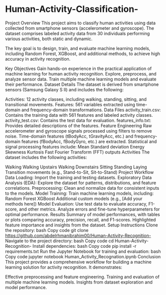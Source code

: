 # Human-Activity-Classification-
Project Overview
This project aims to classify human activities using data collected from smartphone sensors (accelerometer and gyroscope). The dataset comprises labeled activity data from 30 individuals performing various activities, both static and dynamic.

The key goal is to design, train, and evaluate machine learning models, including Random Forest, XGBoost, and additional methods, to achieve high accuracy in activity recognition.

Key Objectives
Gain hands-on experience in the practical application of machine learning for human activity recognition.
Explore, preprocess, and analyze sensor data.
Train multiple machine learning models and evaluate their performance.
Dataset Details
The dataset is derived from smartphone sensors (Samsung Galaxy S II) and includes the following:

Activities: 12 activity classes, including walking, standing, sitting, and transitional movements.
Features: 561 variables extracted using time-domain and frequency-domain transformations.
Data Files
activity_train.csv: Contains the training data with 561 features and labeled activity classes.
activity_test.csv: Contains the test data for evaluation.
features_info.txt: Provides detailed descriptions of the features.
Feature Engineering
Raw accelerometer and gyroscope signals processed using filters to remove noise.
Time-domain features (tBodyAcc, tGravityAcc, etc.) and frequency-domain features (fBodyAcc, fBodyGyro, etc.) are extracted.
Statistical and signal processing features include:
Mean
Standard deviation
Energy
Skewness
Kurtosis
Fast Fourier Transform (FFT) outputs
Activities
The dataset includes the following activities:

Walking
Walking Upstairs
Walking Downstairs
Sitting
Standing
Laying
Transition movements (e.g., Stand-to-Sit, Sit-to-Stand)
Project Workflow
Data Loading: Import the training and testing datasets.
Exploratory Data Analysis (EDA): Explore the dataset for patterns, distributions, and feature correlations.
Preprocessing: Clean and normalize data for consistent inputs to the models.
Model Training: Train machine learning models, including:
Random Forest
XGBoost
Additional custom models (e.g., [Add your methods here])
Model Evaluation:
Use test data to evaluate accuracy, F1-score, and other metrics.
Analyze errors and fine-tune hyperparameters for optimal performance.
Results
Summary of model performances, with tables or plots comparing accuracy, precision, recall, and F1-scores.
Highlighted feature importance and insights from the dataset.
Setup Instructions
Clone the repository:
bash
Copy code
git clone https://github.com/abdelrhmanibrahim00/Human-Activity-Recognition-
Navigate to the project directory:
bash
Copy code
cd Human-Activity-Recognition-
Install dependencies:
bash
Copy code
pip install -r requirements.txt
Run the Jupyter Notebook for training and evaluation:
bash
Copy code
jupyter notebook Human_Activity_Recognation.ipynb
Conclusion
This project provides a comprehensive workflow for building a machine learning solution for activity recognition. It demonstrates:

Effective preprocessing and feature engineering.
Training and evaluation of multiple machine learning models.
Insights from dataset exploration and model performance.
